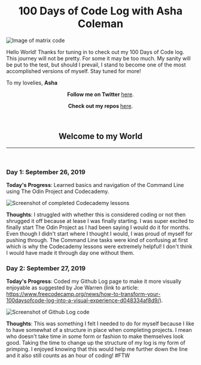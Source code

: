 <h1 align="center">100 Days of Code Log with Asha Coleman</h1>

<img src="https://lh3.googleusercontent.com/GPBj39m9CANr89bjrlJ40QetM_JLNr2bYTm8ZKBPb4wbAjW-pjEQeacyyd53QtB61717QHyFI5y93-n3a9-z0Zwag9OIv9Y_61VvpkVFEgsZh-BmuxF3ge9uHSUgtOEVp4LNfDQsH754NXEq6TemewXbS54cPTpcnUE1t7hy1m02wUg7Au9umQCiZTMotafF40JWlSKVHsxuCllZeFym135PTBNavdOtq1TITzJt8kQmxtIFJR6zviT-BMbGl9sg4O5lHDQ2khMXFeAPGvyGkLi06htVzE2gWucmDxEhIZ5J_mStEHGSsZKPsx9gebu69BGSTKs5AISx_8LQQ8NB7dK3TG2MrWBorgDF0DB8hJcQjIBiJRlvn0JWz-WMDh6qsTKnUulkT7ih1CEhhiii82KAIsJKMhBPpbXk3KaYanxTBT7quMCB6xSFj-4Vxi_c6i3NrKu9LCwpuMvlD01S0VdcVXUkFRuhr8-qg_petO9QmqMrDMb5MLCzNZ7UO7HVjSJdNxCM6Jr85rIdsfWSslsU9fFUQCr-jas7YzXNBp4mTqMsnE2BAPDKR4Qlmdx697JOEaj66re5-sjMcJSEpoQtGzicdY4WnuqYgimKGyuVJo2X286dRqDsFALd-eqg7v7T4cDgYQooLXxEKSFLOXBqA3HpnaAHsEHvD-HgPHb3XBEBKNYLfE4=w3160-h1974-no" alt="Image of matrix code">


Hello World! Thanks for tuning in to check out my 100 Days of Code log. This journey will not be pretty. For some it may be too much. My sanity will be put to the test, but should I prevail, I stand to become one of the most accomplished versions of myself. Stay tuned for more!

To my lovelies,
**Asha**

<p align="center"><b>Follow me on Twitter </b><a href="http://www.twitter.com/ashacoleman7">here</a>.</p>

<p align="center"><b>Check out my repos </b><a href="https://github.com/AshaColeman">here</a>.</p>

<br>
<h2 align="center">Welcome to my World</h2>
<hr>
<br>


### Day 1: September 26, 2019

**Today's Progress**: Learned basics and navigation of the Command Line using The Odin Project and Codecademy.

<img src="https://lh3.googleusercontent.com/0MiGKzPPwaESxxqbpQtDsiOmrWl9P92HfUnPF0vUSQL1GPnsMjT-rWjDMyTlDqiJcvDQ5lblkro2TXswBJ9U4OXyNussoKm77m6Wrf2mSclg7xza3Ku7b60nGTFIgWMaNXGDM8L2_EtyJ0ENCCyK2jvYmEyPUEmGPPp0xuA-2ZasSJAEZavoV3fnWn7vGlmJWSbAnARBrpyKygFBGPJQP3Qb7O_Z8Wm5b9H2e_aTrX3TS0VaqfxXDVSGBs4-AZAqhw81Qv7fGgskDuRw-3plJjio0PvMtP3NOItaxWpiPM544dp8Q6qxyzG27-tq9HRXMqIe8C2IKHur3wN58IsIVJ4AjQTp-ET2kdUqeCuFBGLUQH9b9eu1xRNge3UzLn78uZHOmw7AmNJXiOWyRrCC_2G-JQHZNuPZE04FTFaOrKQVikhlQZWi0XXvNam1QC73oyK7hD_qvJ9VDZGlmr358h7GDETjMS2pB0HEoDMQcwBVu1VAN0odum7EZb9XEI9N69mkeeklI7psKoIPjFEqEhCMIZ670o-jGOQJUe5MLMAG6xjcntWreMIGyZFAFkOfvQfK02OGWJjsSop3w_B4jPGEYOLX61oPt1y9YsCLGkGoGpcMLmvV_QyP1dSP4wdSYRaqF5K9aGseclOA1dnwHhaz7tvAAM9UDNc7-ZdTiikkrJCtdcx0D7k=w1555-h944-no" alt="Screenshot of completed Codecademy lessons">

**Thoughts**: I struggled with whether this is considered coding or not then shrugged it off because at lease I was finally starting. I was super excited to finally start The Odin Project as I had been saying I would do it for months. Even though I didn't start where I thought I would, I was proud of myself for pushing through. The Command Line tasks were kind of confusing at first which is why the Codecademy lessons were extremely helpful! I don't think I would have made it through day one without them.



### Day 2:  September 27, 2019

**Today's Progress**:  Coded my Github Log page to make it more visually enjoyable as suggested by Joe Warren (link to article: https://www.freecodecamp.org/news/how-to-transform-your-100daysofcode-log-into-a-visual-experience-d048334af8d9/).

<img src="https://lh3.googleusercontent.com/0P1VgSH9ZgSESidzFt1qH_zwcm_wPRIXIyydNbugQMwJnDLC0-ZZgLS9zq6lJ_ph5wZdK8TDqDbVgUDawInWegKSXn5-ewhryIOysCbJnyzpeDCuqzZoRAh5c0QrTIT9BsHM7aH4KBwgPJ7uB9sfu00gGJSaywGLn0lKIbWToJARuDgLUYVq-e_9hPvYdcSqWq2YF1xiAb4hodld_ME3DQRqsC_Sw_-mhOv3YGShb30SqFZE_Cvf86qDYr7QdQ8SBA-4it_SG50VdiQTr8resAPWvKdZHOKScf3DATPK-Xi17bsbr98xgA6m9X5EmX1EVGyxEiiDRqDL7Jrxkodh_XMfzfkSxv3DydX809Y0mW62x2ItJ4Sad6yMXl9Tlire9CjBCWznO28QGkpMwMYsCSsGZtYK-lbXCb5WuOYcJKgZ6eG4T2c2jTdhQyPI8WflSJyw5VWktS_wd4jN4mwWH_Ib7QHepS77fqkejLWayGRF0fTVqNdu1evo03PWsxW5eDiaOTKQ2byTkUFnGrVfcz1BAIphwy62bv1a35XhTjr88uzfxhxI-AfUZRbiV3eAfFUhkEIYg-0kjXFN-S9PFwIfCp6OO0eaoEkfS9K0KNv62BvSFw6ACODyIIE6lM4zApiQGXymVnCb8FfXdxcldy2LBp2s7Az2Rwgw2uAvLgHOCzOC1tVVJYA=w1832-h1662-no" alt="Screenshot of Github Log code">

**Thoughts**:  This was something I felt I needed to do for myself because I like to have somewhat of a structure in place when completing projects. I mean who doesn't take time in some form or fashion to make themselves look good. Taking the time to change up the structure of my log is my form of primping. I enjoyed knowing that this would help me further down the line and it also still counts as an hour of coding! #FTW
